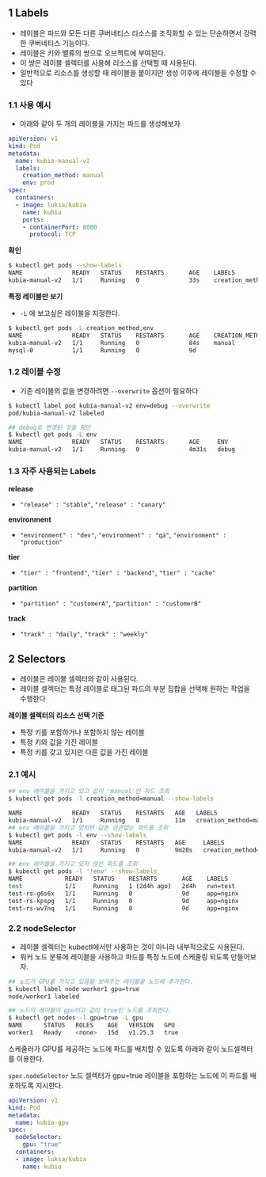 ## 1 Labels

- 레이블은 파드와 모든 다른 쿠버네티스 리소스를 조직화할 수 있는 단순하면서 강력한 쿠버네티스 기능이다.
- 레이블은 키와 밸류의 쌍으로 오브젝트에 부여된다.
- 이 쌍은 레이블 셀렉터를 사용해 리소스를 선택할 때 사용된다.
- 일반적으로 리소스를 생성할 때 레이블을 붙이지만 생성 이후에 레이블을 수정할 수 있다



### 1.1 사용 예시

- 아래와 같이 두 개의 레이블을 가지는 파드를 생성해보자

```yaml
apiVersion: v1
kind: Pod
metadata:
  name: kubia-manual-v2
  labels:
    creation_method: manual
    env: prod
spec:
  containers:
  - image: luksa/kubia
    name: kubia
    ports:
    - containerPort: 8080
      protocol: TCP
```



**확인**

```bash
$ kubectl get pods --show-labels
NAME              READY   STATUS    RESTARTS       AGE    LABELS
kubia-manual-v2   1/1     Running   0              33s    creation_method=manual,env=prod
```



**특정 레이블만 보기**

- `-L` 에 보고싶은 레이블을 지정한다.

```bash
$ kubectl get pods -L creation_method,env
NAME              READY   STATUS    RESTARTS       AGE    CREATION_METHOD   ENV
kubia-manual-v2   1/1     Running   0              84s    manual            prod
mysql-0           1/1     Running   0              9d
```





### 1.2 레이블 수정

- 기존 레이블의 값을 변경하려면 `--overwrite` 옵션이 필요하다

```bash
$ kubectl label pod kubia-manual-v2 env=debug --overwrite
pod/kubia-manual-v2 labeled

## debug로 변경된 것을 확인
$ kubectl get pods -L env
NAME              READY   STATUS    RESTARTS       AGE     ENV
kubia-manual-v2   1/1     Running   0              4m31s   debug
```





### 1.3 자주 사용되는 Labels

**release** 

- `"release" : "stable"`, `"release" : "canary"`

**environment**

- `"environment" : "dev"`, `"environment" : "qa"`, `"environment" : "production"`

**tier**

- `"tier" : "frontend"`, `"tier" : "backend"`, `"tier" : "cache"`

**partition**

- `"partition" : "customerA"`, `"partition" : "customerB"`

**track**

- `"track" : "daily"`, `"track" : "weekly"`



## 2 Selectors

- 레이블은 레이블 셀렉터와 같이 사용된다.
- 레이블 셀렉터는 특정 레이블로 태그된 파드의 부분 집합을 선택해 원하는 작업을 수행한다



**레이블 셀렉터의 리소스 선택 기준**

- 특정 키를 포함하거나 포함하지 않는 레이블
- 특정 키와 값을 가진 레이블
- 특정 키를 갖고 있지만 다른 값을 가진 레이블



### 2.1 예시

```bash
## env 레이블을 가지고 있고 값이 'manual'인 파드 조회
$ kubectl get pods -l creation_method=manual --show-labels

NAME              READY   STATUS    RESTARTS   AGE   LABELS
kubia-manual-v2   1/1     Running   0          11m   creation_method=manual,env=debug
## env 레이블을 가지고 있지만 값은 상관없는 파드를 조회
$ kubectl get pods -l env --show-labels
NAME              READY   STATUS    RESTARTS   AGE     LABELS
kubia-manual-v2   1/1     Running   0          9m20s   creation_method=manual,env=debug

## env 레이블을 가지고 있지 않은 파드를 조회
$ kubectl get pods -l '!env' --show-labels
NAME            READY   STATUS    RESTARTS       AGE    LABELS
test            1/1     Running   1 (2d4h ago)   2d4h   run=test
test-rs-g6s6x   1/1     Running   0              9d     app=nginx
test-rs-kpspg   1/1     Running   0              9d     app=nginx
test-rs-wv7nq   1/1     Running   0              9d     app=nginx
```



### 2.2 nodeSelector

- 레이블 셀렉터는 kubectl에서만 사용하는 것이 아니라 내부적으로도 사용된다.
- 워커 노드 분류에 레이블을 사용하고 파드를 특정 노드에 스케줄링 되도록 만들어보자.

```bash
## 노드가 GPU를 가지고 있음을 보여주는 레이블을 노드에 추가한다.
$ kubectl label node worker1 gpu=true
node/worker1 labeled

## 노드의 레이블이 gpu이고 값이 true인 노드를 조회한다.
$ kubectl get nodes -l gpu=true -L gpu
NAME      STATUS   ROLES    AGE   VERSION   GPU
worker1   Ready    <none>   15d   v1.25.3   true
```



스케줄러가 GPU를 제공하는 노드에 파드를 배치할 수 있도록 아래와 같이 노드셀렉터를 이용한다.

 `spec.nodeSelector` 노드 셀렉터가 gpu=true 레이블을 포함하는 노드에 이 파드를 배포하도록 지시한다.

```yaml
apiVersion: v1
kind: Pod
metadata:
  name: kubia-gpu
spec:
  nodeSelector:
    gpu: "true"
  containers:
  - image: luksa/kubia
    name: kubia
```